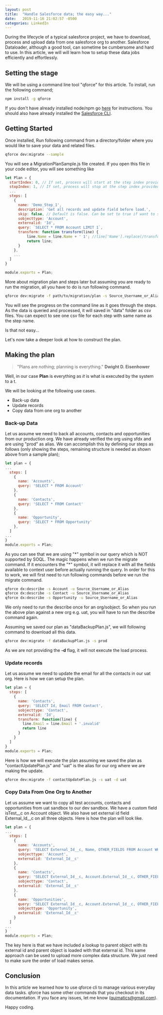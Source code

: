 ```yaml
---
layout: post
title:  "Handle Salesforce data; the easy way..."
date:   2019-11-16 21:02:57 -0500
categories: LinkedIn
---
```


During the lifecycle of a typical salesforce project, we have to download, process and upload data from one salesforce org to another. Salesforce Dataloader, although a good tool, can sometime be cumbersome and hard to use. In this article, we will will learn how to setup these data jobs efficiently and effortlessly.

## Setting the stage

We will be using a command line tool "qforce" for this article. To install, run the following command;

```bash
npm install -g qforce
```

If you don't have already installed node/npm go [here](https://www.npmjs.com/get-npm) for instructions. You should also have already installed the [Salesforce CLI](https://developer.salesforce.com/tools/sfdxcli).

## Getting Started

Once installed, Run following command from a directory/folder where you would like to save your data and related files.

```bash
qforce dev:migrate --sample
```

You will see a MigrationPlanSample.js file created. If you open this file in your code editor, you will see something like

```js
let Plan = {
  startIndex: 0, // If set, process will start at the step index provided.
  stopIndex: 1, // If set, process will stop at the step index provided.
  ...
  steps: [
    {
      name: 'Demo_Step_1',
      description: 'Get all records and update field before load.',
      skip: false, // Default is false. Can be set to true if want to skip on a step.
      sobjecttype: 'Account',
      externalid: 'Id',
      query: `SELECT * FROM Account LIMIT 1`,
      transform: function transform(line) {
          line.Name = line.Name + ' 1'; //line['Name'].replace(/transformed/gi, '').trim();
          return line;
      }
    },
    ...
  ]
}

module.exports = Plan;
```

More about migration plan and steps later but assuming you are ready to run the migration, all you have to do is run following command.

```bash
qforce dev:migrate -f path/to/migration/plan -s Source_Username_or_Alias -d destination_Username_or_Alias
```

You will see the progress on the command line as it goes through the steps. As the data is queried and processed, it will saved in "data" folder as csv files. You can expect to see one csv file for each step with same name as the step name.

Is that not easy...

Let's now take a deeper look at how to construct the plan.

## Making the plan

> "Plans are nothing; planning is everything." **Dwight D. Eisenhower**

Well, in our case **Plan** is everything as *it* is what is executed by the system to a t.

We will be looking at the following use cases.

- Back-up data
- Update records
- Copy data from one org to another

### Back-up Data

Let us assume we need to back all accounts, contacts and opportunities from our production org. We have already verified the org using sfdx and are using "prod" as alias. We can accomplish this by defining our steps as follows (only showing the steps, remaining structure is needed as shown above from a sample plan);

```js
let plan = {
...
  steps: [
    {
      name: 'Accounts',
      query: 'SELECT * FROM Account'
    },
    {
      name: 'Contacts',
      query: 'SELECT * FROM Contact'
    },
    {
      name: 'Opportunity',
      query: 'SELECT * FROM Opportunity'
    },
  ]
...
}
module.exports = Plan;
```

As you can see that we are using "\*" symbol in our query which is NOT supported by SOQL. The magic happens when we run the migrate command. If it encounters the "\*" symbol, it will replace it with all the fields available to context user before actually running the query. In order for this to work, we will first need to run following commands before we run the migrate command.

```bash
qforce dx:describe -s Account -u Source_Username_or_Alias
qforce dx:describe -s Contact -u Source_Username_or_Alias
qforce dx:describe -s Opportunity -u Source_Username_or_Alias
```

We only need to run the describe once for an org/sobject. So when you  run the above plan against a new org e.g. uat, you will have to run the describe command again.

Assuming we saved our plan as "dataBackupPlan.js", we will following command to download all this data.

```bash
qforce dev:migrate -f dataBackupPlan.js -s prod
```

As we are not providing the **-d** flag, it will not execute the load process. 

### Update records

Let us assume we need to update the email for all the contacts in our uat org. Here is how we can setup the plan.

```js
let plan = {
  steps: [
    {
      name: 'Contacts',
      query: 'SELECT Id, Email FROM Contact',
      sobjecttype: 'Contact',
      externalid: 'Id',
      transform: function(line) {
        line.Email = line.Email + '.invalid'
        return line
      }
    }
  ]
}
module.exports = Plan;
```

Here is how we will execute the plan assuming we saved the plan as "contactUpdatePlan.js" and "uat" is the alias for our org where we are making the update.

```bash
qforce dev:migrate -f contactUpdatePlan.js -s uat -d uat
```

### Copy Data From One Org to Another

Let us assume we want to copy all test accounts, contacts and opportunities from uat sandbox to our dev sandbox. We have a custom field isTest__c on Account object. We also have set external id field External_Id__c on all three objects. Here is how the plan will look like.

```js
let plan = {
...
  steps: [
    {
      name: 'Accounts',
      query: 'SELECT External_Id__c, Name, OTHER_FIELDS FROM Account WHERE isTest__c = true',
      sobjecttype: 'Account',
      externalid: 'External_Id__c'
    },
    {
      name: 'Contacts',
      query: 'SELECT External_Id__c, Account.External_Id__c, OTHER_FIELDS FROM Contact WHERE Account.isTest__c = true',
      sobjecttype: 'Contact',
      externalid: 'External_Id__c'
    },
    {
      name: 'Opportunities',
      query: 'SELECT External_Id__c, Account.External_Id__c, OTHER_FIELDS FROM Contact WHERE Account.isTest__c = true',
      sobjecttype: 'Opportunity',
      externalid: 'External_Id__c'
    }
  ]
...
}
module.exports = Plan;
```

The key here is that we have included a lookup to parent object with its external id and parent object is loaded with that external id. This same approach can be used to upload more complex data structure. We just need to make sure the order of load makes sense.

## Conclusion

In this article we learned how to use qforce cli to manage various everyday data tasks. qforce has some other commands that you checkout in its documentation. If you face any issues, let me know (quimatics@gmail.com).

Happy coding.
